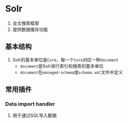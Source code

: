 # Solr
1. 全文搜索框架
2. 提供数据缓存功能

## 基本结构
1. Solr的基本单位是`Core`，每一个`Core`对应一种`document`
   - `document`是Solr进行索引和搜索的基本单位
   - `document`在`managed-schema`或`schema.xml`文件中定义


## 常用插件
### Data import handler
1. 用于通过SQL导入数据
